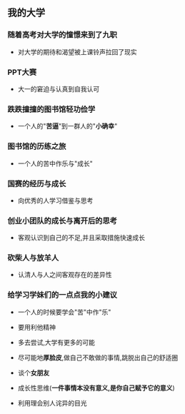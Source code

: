 ## 我的大学

### 随着高考对大学的憧憬来到了九职

- 对大学的期待和渴望被上课铃声拉回了现实



### PPT大赛

- 大一的窘迫与认真到自我认可



### 跌跌撞撞的图书馆轻功俭学

- 一个人的"**苦逼**"到一群人的"**小确幸**"



### 图书馆的历练之旅

- 一个人的苦中作乐与"成长"



### 国赛的经历与成长

- 向优秀的人学习借鉴与思考



### 创业小团队的成长与离开后的思考

- 客观认识到自己的不足,并且采取措施快速成长



### 砍柴人与放羊人

- 认清人与人之间客观存在的差异性



### 给学习学妹们的一点点我的小建议

- 一个人的时候要学会"苦"中作"乐"
- 要用利他精神
- 多去尝试,大学有更多的可能
- 尽可能地**厚脸皮**,做自己不敢做的事情,跳脱出自己的舒适圈
- 谈个**女朋友**
- 成长性思维(**一件事情本没有意义,是你自己赋予它的意义**) 

- 利用理会别人诧异的目光

